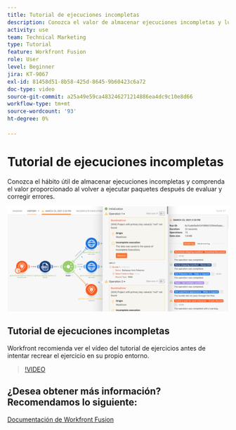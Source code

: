```yaml
---
title: Tutorial de ejecuciones incompletas
description: Conozca el valor de almacenar ejecuciones incompletas y luego volver a ejecutar paquetes después de evaluar y corregir errores en [!DNL Adobe Workfront Fusion].
activity: use
team: Technical Marketing
type: Tutorial
feature: Workfront Fusion
role: User
level: Beginner
jira: KT-9067
exl-id: 81458d51-8b58-425d-8645-9b60423c6a72
doc-type: video
source-git-commit: a25a49e59ca483246271214886ea4dc9c10e8d66
workflow-type: tm+mt
source-wordcount: '93'
ht-degree: 0%

---
```


# Tutorial de ejecuciones incompletas

Conozca el hábito útil de almacenar ejecuciones incompletas y comprenda el valor proporcionado al volver a ejecutar paquetes después de evaluar y corregir errores.

![Imagen de un escenario con control de errores](assets/troubleshooting-and-error-handling-8.png)

## Tutorial de ejecuciones incompletas

Workfront recomienda ver el vídeo del tutorial de ejercicios antes de intentar recrear el ejercicio en su propio entorno.

>[!VIDEO](https://video.tv.adobe.com/v/335308/?quality=12&learn=on)

## ¿Desea obtener más información? Recomendamos lo siguiente:

[Documentación de Workfront Fusion](https://experienceleague.adobe.com/docs/workfront/using/adobe-workfront-fusion/workfront-fusion-2.html?lang=en)
